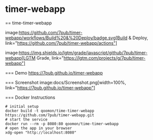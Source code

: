 # timer-webapp

== time-timer-webapp

image:https://github.com/7pub/timer-webapp/workflows/Build%20&%20Deploy/badge.svg[Build
& Deploy, link="https://github.com/7pub/timer-webapp/actions"]

image:https://img.shields.io/lgtm/grade/javascript/github/7pub/timer-webapp[LGTM
Grade, link="https://lgtm.com/projects/g/7pub/timer-webapp"]

=== Demo
https://7pub.github.io/timer-webapp

=== Screenshot
image:docs/Screenshot.png[width=100%, link="https://7pub.github.io/timer-webapp"]

=== Docker Instructions

    # initial setup
    docker build -t qoomon/time-timer-webapp https://github.com/7pub/timer-webapp.git
    # start the service
    docker run --rm -p 8080:80 qoomon/time-timer-webapp
    # open the app in your browser
    xdg-open "http://localhost:8080"

